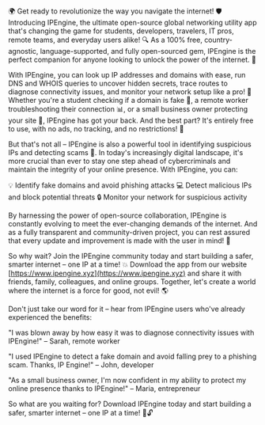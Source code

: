 🌍 Get ready to revolutionize the way you navigate the internet! 🛡️ Introducing IPEngine, the ultimate open-source global networking utility app that's changing the game for students, developers, travelers, IT pros, remote teams, and everyday users alike! 🔍 As a 100% free, country-agnostic, language-supported, and fully open-sourced gem, IPEngine is the perfect companion for anyone looking to unlock the power of the internet. 📡

With IPEngine, you can look up IP addresses and domains with ease, run DNS and WHOIS queries to uncover hidden secrets, trace routes to diagnose connectivity issues, and monitor your network setup like a pro! 🔧 Whether you're a student checking if a domain is fake 💸, a remote worker troubleshooting their connection 📊, or a small business owner protecting your site 🏢, IPEngine has got your back. And the best part? It's entirely free to use, with no ads, no tracking, and no restrictions! 🚀

But that's not all – IPEngine is also a powerful tool in identifying suspicious IPs and detecting scams 💸. In today's increasingly digital landscape, it's more crucial than ever to stay one step ahead of cybercriminals and maintain the integrity of your online presence. With IPEngine, you can:

💡 Identify fake domains and avoid phishing attacks
💻 Detect malicious IPs and block potential threats
🔒 Monitor your network for suspicious activity

By harnessing the power of open-source collaboration, IPEngine is constantly evolving to meet the ever-changing demands of the internet. And as a fully transparent and community-driven project, you can rest assured that every update and improvement is made with the user in mind! 🤝

So why wait? Join the IPEngine community today and start building a safer, smarter internet – one IP at a time! 💥 Download the app from our website [https://www.ipengine.xyz](https://www.ipengine.xyz) and share it with friends, family, colleagues, and online groups. Together, let's create a world where the internet is a force for good, not evil! 🌎

Don't just take our word for it – hear from IPEngine users who've already experienced the benefits:

"I was blown away by how easy it was to diagnose connectivity issues with IPEngine!" – Sarah, remote worker

"I used IPEngine to detect a fake domain and avoid falling prey to a phishing scam. Thanks, IP Engine!" – John, developer

"As a small business owner, I'm now confident in my ability to protect my online presence thanks to IPEngine!" – Maria, entrepreneur

So what are you waiting for? Download IPEngine today and start building a safer, smarter internet – one IP at a time! 🚀🔓